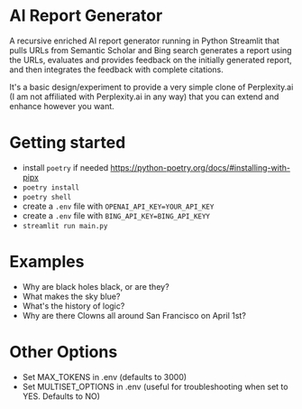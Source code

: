 # AI Report Generator
A recursive enriched AI report generator running in Python Streamlit that pulls URLs from Semantic Scholar and Bing search generates a report using the URLs, evaluates and provides feedback on the initially generated report, and then integrates the feedback with complete citations.

It's a basic design/experiment to provide a very simple clone of Perplexity.ai (I am not affiliated with Perplexity.ai in any way) that you can extend and enhance however you want.

# Getting started 

- install `poetry` if needed https://python-poetry.org/docs/#installing-with-pipx
- `poetry install`
- `poetry shell`
- create a `.env` file with `OPENAI_API_KEY=YOUR_API_KEY`
- create a `.env` file with `BING_API_KEY=BING_API_KEYY`
- `streamlit run main.py`

# Examples

- Why are black holes black, or are they?
- What makes the sky blue?
- What's the history of logic? 
- Why are there Clowns all around San Francisco on April 1st?

# Other Options
- Set MAX_TOKENS in .env (defaults to 3000)
- Set MULTISET_OPTIONS in .env (useful for troubleshooting when set to YES. Defaults to NO)